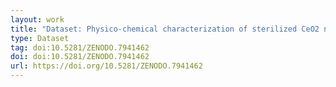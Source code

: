 ```yaml
---
layout: work
title: "Dataset: Physico-chemical characterization of sterilized CeO2 nanoparticles by XPS / HAXPES / SEM"
type: Dataset
tag: doi:10.5281/ZENODO.7941462
doi: doi:10.5281/ZENODO.7941462
url: https://doi.org/10.5281/ZENODO.7941462
---
```

